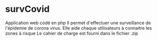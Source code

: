 # survCovid
Application web codé en php
Il permet d'effectuer une surveillance de l'épidemie de corona virus. Elle aide chaque utilisateurs à connaitre les zones à risque
Le cahier de charge est fourni dans le fichier .zip
